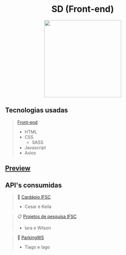 <h1 align="center">
  SD (Front-end)
</h1>
<p align="center">
  <img src="https://www.ifsc.edu.br/image/layout_set_logo?img_id=902745&t=1574366878652" width="250">
</p>

## Tecnologias usadas
>[Front-end](https://github.com/Keemluvr/cardapio-ifsc-front)
>- HTML
>- CSS
>   - SASS
>- Javascript
>- Axios

## [Preview](https://sd-ifsc-front.now.sh)

## API's consumidas

>:curry: [Cardápio IFSC](https://github.com/Keemluvr/cardapio-ifsc)
>   - Cesar e Keila

>:clipboard: [Projetos de pesquisa IFSC](https://github.com/wilsonfcj/projeto-ifsc-sd)
>   - Iara e Wilson

>:car: [ParkingWS](https://github.com/crtiago/ParkingWS)
>   - Tiago e Iago

